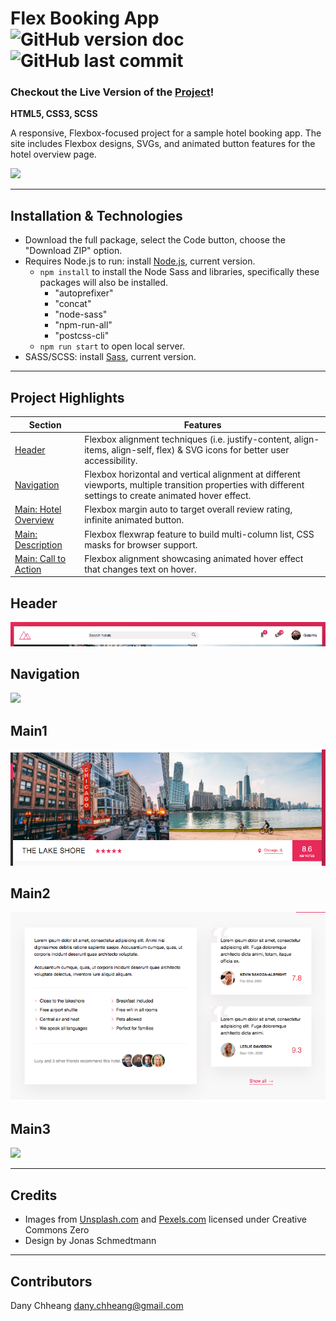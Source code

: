# Flex Booking App ![GitHub version doc](https://img.shields.io/badge/Version-1.0.0-red) ![GitHub last commit](https://img.shields.io/github/last-commit/dcc5235/Flex_Reviews?style=flat-square) 

### Checkout the Live Version of the [Project](https://dcc5235.github.io/Flex_Reviews/)!

**HTML5, CSS3, SCSS**

A responsive, Flexbox-focused project for a sample hotel booking app. The site includes Flexbox designs, SVGs, and animated button features for the hotel overview page.

![](img/readme1.gif)

---

## Installation & Technologies

- Download the full package, select the Code button, choose the "Download ZIP" option.
- Requires Node.js to run: install [Node.js](https://nodejs.org/en/), current version.
  - <code>npm install</code> to install the Node Sass and libraries, specifically these packages will also be installed.
    - "autoprefixer"
    - "concat"
    - "node-sass"
    - "npm-run-all"
    - "postcss-cli"
  - <code>npm run start</code> to open local server.
- SASS/SCSS: install [Sass](https://sass-lang.com/install), current version.

---

## Project Highlights

Section | Features
------------ | -------------
[Header](#Header) | Flexbox alignment techniques (i.e. justify-content, align-items, align-self, flex) & SVG icons for better user accessibility.
[Navigation](#Navigation) | Flexbox horizontal and vertical alignment at different viewports, multiple transition properties with different settings to create animated hover effect.
[Main: Hotel Overview](#Main1) | Flexbox margin auto to target overall review rating, infinite animated button.
[Main: Description](#Main2) | Flexbox flexwrap feature to build multi-column list, CSS masks for browser support.
[Main: Call to Action](#Main3) | Flexbox alignment showcasing animated hover effect that changes text on hover.

## Header

![](img/readme3.png)

## Navigation

![](img/readme2.gif)

## Main1

![](img/readme4.png)

## Main2

![](img/readme5.png)

## Main3

![](img/readme6.gif)

---

## Credits

- Images from [Unsplash.com](https://unsplash.com/) and [Pexels.com](https://www.pexels.com/) licensed under Creative Commons Zero
- Design by Jonas Schmedtmann

---

## Contributors

Dany Chheang dany.chheang@gmail.com
